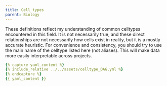 ```yaml
---
title: Cell types
parent: Biology
---
```


These definitions reflect my understanding of common celltypes encountered in this field. It is not necessarily true, and these direct relationships are not necessarily how cells exist in reality, but it is a mostly accurate heuristic. For convenience and consistency, you should try to use the main name of the celltype listed here (not aliases). This will make data more easily interpretable across projects.

```yaml
{% capture yaml_content %}
{% include_relative ../../assets/celltype_DAG.yml %}
{% endcapture %}
{{ yaml_content }}
```